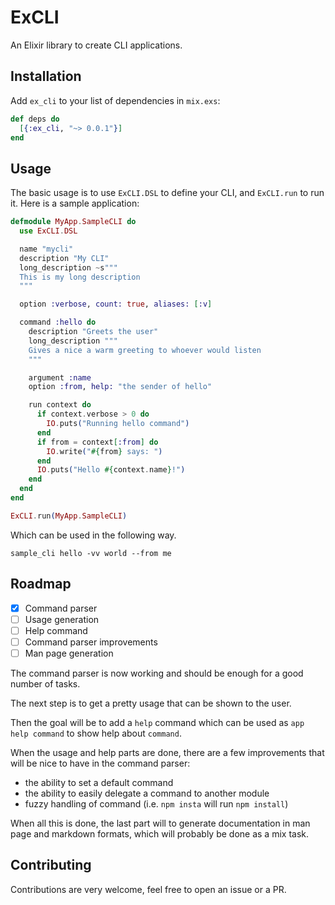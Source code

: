 # ExCLI

An Elixir library to create CLI applications.

## Installation

Add `ex_cli` to your list of dependencies in `mix.exs`:

```elixir
def deps do
  [{:ex_cli, "~> 0.0.1"}]
end
```

## Usage

The basic usage is to use `ExCLI.DSL` to define your CLI, and `ExCLI.run` to run it.
Here is a sample application:


```elixir
defmodule MyApp.SampleCLI do
  use ExCLI.DSL

  name "mycli"
  description "My CLI"
  long_description ~s"""
  This is my long description
  """

  option :verbose, count: true, aliases: [:v]

  command :hello do
    description "Greets the user"
    long_description """
    Gives a nice a warm greeting to whoever would listen
    """

    argument :name
    option :from, help: "the sender of hello"

    run context do
      if context.verbose > 0 do
        IO.puts("Running hello command")
      end
      if from = context[:from] do
        IO.write("#{from} says: ")
      end
      IO.puts("Hello #{context.name}!")
    end
  end
end

ExCLI.run(MyApp.SampleCLI)
```

Which can be used in the following way.

```
sample_cli hello -vv world --from me
```

## Roadmap

  * [x] Command parser
  * [ ] Usage generation
  * [ ] Help command
  * [ ] Command parser improvements
  * [ ] Man page generation

The command parser is now working and should be enough for a good number of tasks.

The next step is to get a pretty usage that can be shown to the user.

Then the goal will be to add a `help` command which can be used as `app help command` to show help about `command`.

When the usage and help parts are done, there are a few improvements that will be nice to have in the command parser:

  * the ability to set a default command
  * the ability to easily delegate a command to another module
  * fuzzy handling of command (i.e. `npm insta` will run `npm install`)

When all this is done, the last part will to generate documentation in man page and markdown formats, which will probably be done as a mix task.

## Contributing

Contributions are very welcome, feel free to open an issue or a PR.
